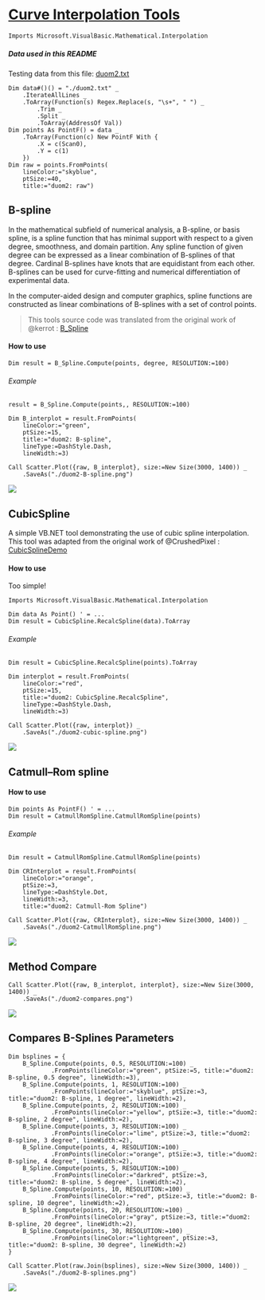 # [Curve Interpolation Tools](../../Math/Spline)

```vbnet
Imports Microsoft.VisualBasic.Mathematical.Interpolation
```

##### Data used in this README

Testing data from this file: [duom2.txt](./duom2.txt)

```vbnet
Dim data#()() = "./duom2.txt" _
    .IterateAllLines _
    .ToArray(Function(s) Regex.Replace(s, "\s+", " ") _
        .Trim _
        .Split _
        .ToArray(AddressOf Val))
Dim points As PointF() = data _
    .ToArray(Function(c) New PointF With {
        .X = c(Scan0),
        .Y = c(1)
    })
Dim raw = points.FromPoints(
    lineColor:="skyblue",
    ptSize:=40,
    title:="duom2: raw")
```

## B-spline
In the mathematical subfield of numerical analysis, a B-spline, or basis spline, is a spline function that has minimal support with respect to a given degree, smoothness, and domain partition. Any spline function of given degree can be expressed as a linear combination of B-splines of that degree. Cardinal B-splines have knots that are equidistant from each other. B-splines can be used for curve-fitting and numerical differentiation of experimental data.

In the computer-aided design and computer graphics, spline functions are constructed as linear combinations of B-splines with a set of control points.

> This tools source code was translated from the original work of @kerrot : [B_Spline](https://github.com/kerrot/B_Spline)

#### How to use

```vbnet
Dim result = B_Spline.Compute(points, degree, RESOLUTION:=100)
```

###### Example

```vbnet
result = B_Spline.Compute(points,, RESOLUTION:=100)

Dim B_interplot = result.FromPoints(
    lineColor:="green",
    ptSize:=15,
    title:="duom2: B-spline",
    lineType:=DashStyle.Dash,
    lineWidth:=3)

Call Scatter.Plot({raw, B_interplot}, size:=New Size(3000, 1400)) _
    .SaveAs("./duom2-B-spline.png")
```

![](./duom2-B-spline.png)

## CubicSpline
A simple VB.NET tool demonstrating the use of cubic spline interpolation. This tool was adapted from the original work of @CrushedPixel : [CubicSplineDemo](https://github.com/CrushedPixel/CubicSplineDemo)

#### How to use
Too simple!

```vbnet
Imports Microsoft.VisualBasic.Mathematical.Interpolation

Dim data As Point() ' = ...
Dim result = CubicSpline.RecalcSpline(data).ToArray
```

###### Example

```vbnet
Dim result = CubicSpline.RecalcSpline(points).ToArray

Dim interplot = result.FromPoints(
    lineColor:="red",
    ptSize:=15,
    title:="duom2: CubicSpline.RecalcSpline",
    lineType:=DashStyle.Dash,
    lineWidth:=3)

Call Scatter.Plot({raw, interplot}) _
    .SaveAs("./duom2-cubic-spline.png")
```

![](./duom2-cubic-spline.png)

## Catmull–Rom spline

#### How to use

```vbnet
Dim points As PointF() ' = ...
Dim result = CatmullRomSpline.CatmullRomSpline(points)
```

###### Example

```vbnet
Dim result = CatmullRomSpline.CatmullRomSpline(points)

Dim CRInterplot = result.FromPoints(
    lineColor:="orange",
    ptSize:=3,
    lineType:=DashStyle.Dot,
    lineWidth:=3,
    title:="duom2: Catmull-Rom Spline")

Call Scatter.Plot({raw, CRInterplot}, size:=New Size(3000, 1400)) _
    .SaveAs("./duom2-CatmullRomSpline.png")
```

![](./duom2-CatmullRomSpline.png)

## Method Compare

```vbnet
Call Scatter.Plot({raw, B_interplot, interplot}, size:=New Size(3000, 1400)) _
    .SaveAs("./duom2-compares.png")
```
![](./duom2-compares.png)

## Compares B-Splines Parameters

```vbnet
Dim bsplines = {
    B_Spline.Compute(points, 0.5, RESOLUTION:=100) _
            .FromPoints(lineColor:="green", ptSize:=5, title:="duom2: B-spline, 0.5 degree", lineWidth:=3),
    B_Spline.Compute(points, 1, RESOLUTION:=100) _
            .FromPoints(lineColor:="skyblue", ptSize:=3, title:="duom2: B-spline, 1 degree", lineWidth:=2),
    B_Spline.Compute(points, 2, RESOLUTION:=100) _
            .FromPoints(lineColor:="yellow", ptSize:=3, title:="duom2: B-spline, 2 degree", lineWidth:=2),
    B_Spline.Compute(points, 3, RESOLUTION:=100) _
            .FromPoints(lineColor:="lime", ptSize:=3, title:="duom2: B-spline, 3 degree", lineWidth:=2),
    B_Spline.Compute(points, 4, RESOLUTION:=100) _
            .FromPoints(lineColor:="orange", ptSize:=3, title:="duom2: B-spline, 4 degree", lineWidth:=2),
    B_Spline.Compute(points, 5, RESOLUTION:=100) _
            .FromPoints(lineColor:="darkred", ptSize:=3, title:="duom2: B-spline, 5 degree", lineWidth:=2),
    B_Spline.Compute(points, 10, RESOLUTION:=100) _
            .FromPoints(lineColor:="red", ptSize:=3, title:="duom2: B-spline, 10 degree", lineWidth:=2),
    B_Spline.Compute(points, 20, RESOLUTION:=100) _
            .FromPoints(lineColor:="gray", ptSize:=3, title:="duom2: B-spline, 20 degree", lineWidth:=2),
    B_Spline.Compute(points, 30, RESOLUTION:=100) _
            .FromPoints(lineColor:="lightgreen", ptSize:=3, title:="duom2: B-spline, 30 degree", lineWidth:=2)
}

Call Scatter.Plot(raw.Join(bsplines), size:=New Size(3000, 1400)) _
    .SaveAs("./duom2-B-splines.png")
```

![](./duom2-B-splines.png)